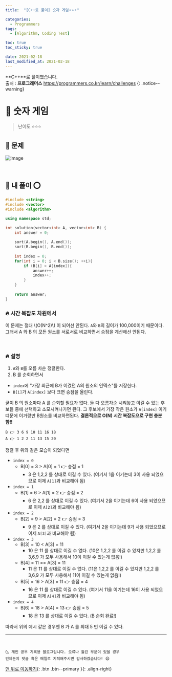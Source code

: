 ```yaml
---
title:  "[C++로 풀이] 숫자 게임⭐⭐⭐" 

categories:
  - Programmers
tags:
  - [Algorithm, Coding Test]

toc: true
toc_sticky: true

date: 2021-02-18
last_modified_at: 2021-02-18
---
```

**C++**로 풀이했습니다.  
출처 : **프로그래머스** <https://programmers.co.kr/learn/challenges>
{: .notice--warning}

# 📌 숫자 게임

> 난이도 ⭐⭐⭐

## 🚀 문제

![image](https://user-images.githubusercontent.com/42318591/108310906-89efff80-71f7-11eb-8bbc-ac84e5452b9c.png)

<br>

## 🚀 내 풀이 ⭕

```cpp
#include <string>
#include <vector>
#include <algorithm>

using namespace std;

int solution(vector<int> A, vector<int> B) {
    int answer = 0;
    
    sort(A.begin(), A.end());
    sort(B.begin(), B.end());
    
    int index = 0; 
    for(int i = 0; i < B.size(); ++i){
        if (B[i] > A[index]){
            answer++;
            index++;
        }
    }
            
    return answer;
}
```

### 🔥 시간 복잡도 차원에서

이 문제는 절대 \\(O(N^2)\\) 이 되어선 안된다. `A`와 `B`의 길이가 100,000이기 때문이다. 그래서 A 와 B 의 모든 원소를 서로서로 비교하면서 승점을 계산해선 안된다. 

<br>

### 🔥 설명

1. `A`와 `B`를 오름 차순 정렬한다.
2. B 를 순회하면서
  - `index`에 "가장 최근에 B가 이겼던 A의 원소의 인덱스"를 저장한다.
  - `B[i]`가 `A[index]` 보다 크면 승점을 올린다. 

굳이 B 의 원소마다 A 를 순회할 필요가 없다. 둘 다 오름차순 시켜놓고 이길 수 있는 후보들 중에 선택하고 소모시켜나가면 된다. 그 후보에서 가장 작은 원소가 `A[index]` 이기 떄문에 이거랑만 B원소를 비교하면된다. **결론적으로 O(N) 시간 복잡도으로 구현 충분함!!**

```
B 👉 3 6 9 10 11 16 18
A 👉 1 2 2 11 13 15 20
```

정렬 후 위와 같은 모습이 되었다면

- `index = 0`
  - B[0] = 3 > A[0] = 1 👉 승점 = 1 
    - 3 은 1,2,2 를 상대로 이길 수 있다. (여기서 1을 이기는데 3이 사용 되었으므로 이제 `A[1]`과 비교해야 됨)
- `index = 1`
  - B[1] = 6 > A[1] = 2 👉 승점 = 2
    - 6 은 2,2 를 상대로 이길 수 있다. (여기서 2을 이기는데 6이 사용 되었으므로 이제 `A[2]`과 비교해야 됨)
- `index = 2`
  - B[2] = 9 > A[2] = 2 👉 승점 = 3
    - 9 은 2 를 상대로 이길 수 있다. (여기서 2을 이기는데 9가 사용 되었으므로 이제 `A[3]`과 비교해야 됨)
- `index = 3`
  - B[3] = 10 < A[3] = 11 
    - 10 은 11 를 상대로 이길 수 없다. (10은 1,2,2 를 이길 수 있지만 1,2,2 를 3,6,9 가 모두 사용해서 10이 이길 수 있는게 없음!)
  - B[4] = 11 == A[3] = 11 
    - 11 은 11 를 상대로 이길 수 없다. (11은 1,2,2 를 이길 수 있지만 1,2,2 를 3,6,9 가 모두 사용해서 11이 이길 수 있는게 없음!)
  - B[5] = 16 > A[3] = 11 👉 승점 = 4
    - 16 은 11 를 상대로 이길 수 있다. (여기서 11을 이기는데 16이 사용 되었으므로 이제 `A[4]`과 비교해야 됨)
- `index = 4`
  - B[6] = 18 > A[4] = 13 👉 승점 = 5
    - 18 은 13 를 상대로 이길 수 있다. (B 순회 완료!)

따라서 위의 예시 같은 경우엔 B 가 A 를 최대 5 번 이길 수 있다. 

***
<br>

    🌜 개인 공부 기록용 블로그입니다. 오류나 틀린 부분이 있을 경우 
    언제든지 댓글 혹은 메일로 지적해주시면 감사하겠습니다! 😄

[맨 위로 이동하기](#){: .btn .btn--primary }{: .align-right}